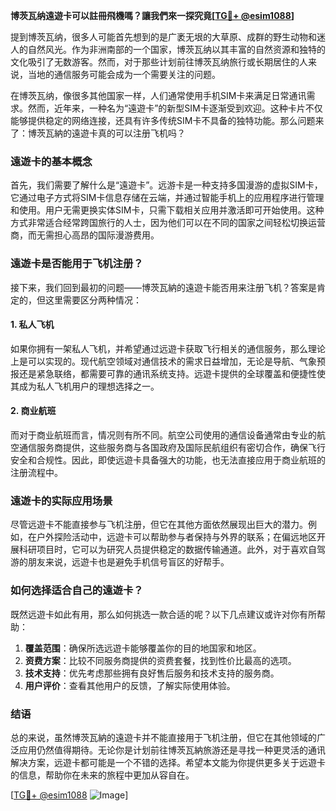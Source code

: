 **博茨瓦纳遠遊卡可以註冊飛機嗎？讓我們來一探究竟[[TG💪+ @esim1088](https://t.me/s/esim1088)]**

提到博茨瓦纳，很多人可能首先想到的是广袤无垠的大草原、成群的野生动物和迷人的自然风光。作为非洲南部的一个国家，博茨瓦纳以其丰富的自然资源和独特的文化吸引了无数游客。然而，对于那些计划前往博茨瓦纳旅行或长期居住的人来说，当地的通信服务可能会成为一个需要关注的问题。

在博茨瓦纳，像很多其他国家一样，人们通常使用手机SIM卡来满足日常通讯需求。然而，近年来，一种名为“遠遊卡”的新型SIM卡逐渐受到欢迎。这种卡片不仅能够提供稳定的网络连接，还具有许多传统SIM卡不具备的独特功能。那么问题来了：博茨瓦納的遠遊卡真的可以注册飞机吗？

### 遠遊卡的基本概念

首先，我们需要了解什么是“遠遊卡”。远游卡是一种支持多国漫游的虚拟SIM卡，它通过电子方式将SIM卡信息存储在云端，并通过智能手机上的应用程序进行管理和使用。用户无需更换实体SIM卡，只需下载相关应用并激活即可开始使用。这种方式非常适合经常跨国旅行的人士，因为他们可以在不同的国家之间轻松切换运营商，而无需担心高昂的国际漫游费用。

### 遠遊卡是否能用于飞机注册？

接下来，我们回到最初的问题——博茨瓦納的遠遊卡能否用来注册飞机？答案是肯定的，但这里需要区分两种情况：

#### 1. **私人飞机**
如果你拥有一架私人飞机，并希望通过远遊卡获取飞行相关的通信服务，那么理论上是可以实现的。现代航空领域对通信技术的需求日益增加，无论是导航、气象预报还是紧急联络，都需要可靠的通讯系统支持。远遊卡提供的全球覆盖和便捷性使其成为私人飞机用户的理想选择之一。

#### 2. **商业航班**
而对于商业航班而言，情况则有所不同。航空公司使用的通信设备通常由专业的航空通信服务商提供，这些服务商与各国政府及国际民航组织有密切合作，确保飞行安全和合规性。因此，即使远遊卡具备强大的功能，也无法直接应用于商业航班的注册流程中。

### 遠遊卡的实际应用场景

尽管远遊卡不能直接参与飞机注册，但它在其他方面依然展现出巨大的潜力。例如，在户外探险活动中，远遊卡可以帮助参与者保持与外界的联系；在偏远地区开展科研项目时，它可以为研究人员提供稳定的数据传输通道。此外，对于喜欢自驾游的朋友来说，远遊卡也是避免手机信号盲区的好帮手。

### 如何选择适合自己的遠遊卡？

既然远遊卡如此有用，那么如何挑选一款合适的呢？以下几点建议或许对你有所帮助：

1. **覆盖范围**：确保所选远遊卡能够覆盖你的目的地国家和地区。
2. **资费方案**：比较不同服务商提供的资费套餐，找到性价比最高的选项。
3. **技术支持**：优先考虑那些拥有良好售后服务和技术支持的服务商。
4. **用户评价**：查看其他用户的反馈，了解实际使用体验。

### 结语

总的来说，虽然博茨瓦納的遠遊卡并不能直接用于飞机注册，但它在其他领域的广泛应用仍然值得期待。无论你是计划前往博茨瓦納旅游还是寻找一种更灵活的通讯解决方案，远遊卡都可能是一个不错的选择。希望本文能为你提供更多关于远遊卡的信息，帮助你在未来的旅程中更加从容自在。

[[TG💪+ @esim1088](https://t.me/s/esim1088) ![Image](https://i.postimg.cc/4NQfJmqS/Snipaste-2025-05-13-00-14-12.png)]